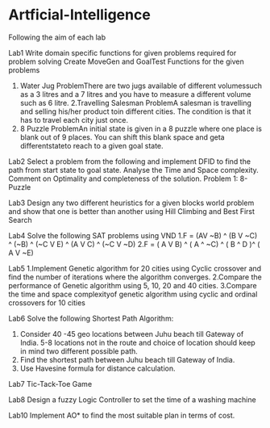 # Artficial-Intelligence
Following the aim of each lab

Lab1
Write domain specific functions for given problems required for problem solving 
Create MoveGen and GoalTest Functions for the given problems
1. Water Jug ProblemThere are two jugs available of different volumessuch as a 3 litres and a 7 litres and you have to measure a different volume such as 6 litre.
2.Travelling Salesman ProblemA salesman is travelling and selling his/her product toin different cities. The condition is that it has to travel each city just once.
3. 8 Puzzle ProblemAn initial state is given in a 8 puzzle where one place is blank out of 9 places. You can shift this blank space and geta differentstateto reach to a given goal state.

Lab2
Select a problem from the following and implement DFID to find the path from start state to goal state. Analyse the Time and Space complexity. Comment on Optimality and completeness of the solution.
Problem 1: 8-Puzzle 

Lab3
Design any two different heuristics for a given blocks world problem and show that one is better than another using Hill Climbing and Best First Search

Lab4 
Solve the following SAT problems using VND
1.F = (AV ~B) ^ (B V ~C) ^ (~B) ^ (~C V E) ^ (A V C) ^ (~C V ~D)
2.F = ( A V B) ^ ( A ^ ~C) ^ ( B ^ D )^ ( A V ~E)

Lab5
1.Implement Genetic algorithm for 20 cities using Cyclic crossover and find the number of iterations where the algorithm converges.
2.Compare the performance of Genetic algorithm using 5, 10, 20 and 40 cities.
3.Compare the time and space complexityof genetic algorithm using cyclic and ordinal crossovers for 10 cities

Lab6
Solve the following Shortest Path Algorithm:
1. Consider 40 -45 geo locations between Juhu beach till Gateway of India. 5-8 locations not in the route and choice of location should keep in mind two different possible path.
2. Find the shortest path between Juhu beach till Gateway of India.
3. Use Havesine formula for distance calculation.

Lab7
Tic-Tack-Toe Game

Lab8
Design a fuzzy Logic Controller to set the time of a washing machine

Lab10
Implement AO* to find the most suitable plan in terms of cost.







